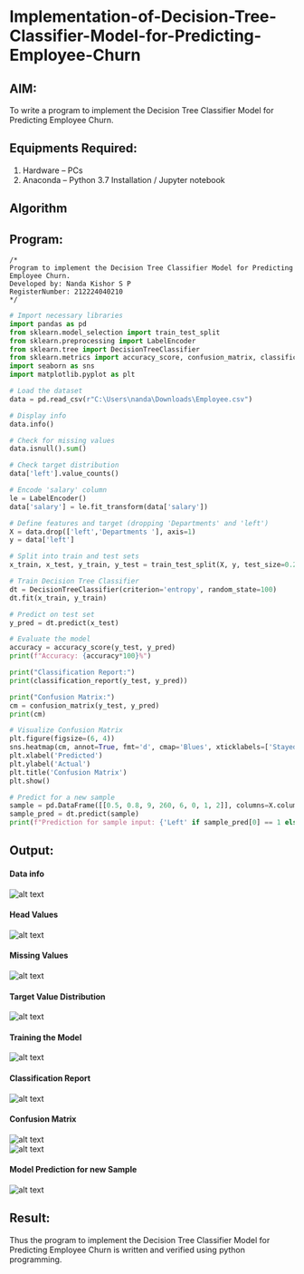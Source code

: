 # Implementation-of-Decision-Tree-Classifier-Model-for-Predicting-Employee-Churn

## AIM:
To write a program to implement the Decision Tree Classifier Model for Predicting Employee Churn.

## Equipments Required:
1. Hardware – PCs
2. Anaconda – Python 3.7 Installation / Jupyter notebook

## Algorithm


## Program:
```
/*
Program to implement the Decision Tree Classifier Model for Predicting Employee Churn.
Developed by: Nanda Kishor S P
RegisterNumber: 212224040210
*/
```

```python
# Import necessary libraries
import pandas as pd
from sklearn.model_selection import train_test_split
from sklearn.preprocessing import LabelEncoder
from sklearn.tree import DecisionTreeClassifier
from sklearn.metrics import accuracy_score, confusion_matrix, classification_report
import seaborn as sns
import matplotlib.pyplot as plt
```

```python
# Load the dataset
data = pd.read_csv(r"C:\Users\nanda\Downloads\Employee.csv")
```

```python
# Display info
data.info()
```

```python
# Check for missing values
data.isnull().sum()
```

```python
# Check target distribution
data['left'].value_counts()
```

```python
# Encode 'salary' column
le = LabelEncoder()
data['salary'] = le.fit_transform(data['salary'])
```

```python
# Define features and target (dropping 'Departments' and 'left')
X = data.drop(['left','Departments '], axis=1)
y = data['left']
```

```python
# Split into train and test sets
x_train, x_test, y_train, y_test = train_test_split(X, y, test_size=0.2, random_state=100)
```

```python
# Train Decision Tree Classifier
dt = DecisionTreeClassifier(criterion='entropy', random_state=100)
dt.fit(x_train, y_train)
```

```python
# Predict on test set
y_pred = dt.predict(x_test)
```

```python
# Evaluate the model
accuracy = accuracy_score(y_test, y_pred)
print(f"Accuracy: {accuracy*100}%")
```

```python
print("Classification Report:")
print(classification_report(y_test, y_pred))
```

```python
print("Confusion Matrix:")
cm = confusion_matrix(y_test, y_pred)
print(cm)
```

```python
# Visualize Confusion Matrix
plt.figure(figsize=(6, 4))
sns.heatmap(cm, annot=True, fmt='d', cmap='Blues', xticklabels=['Stayed', 'Left'], yticklabels=['Stayed', 'Left'])
plt.xlabel('Predicted')
plt.ylabel('Actual')
plt.title('Confusion Matrix')
plt.show()
```

```python
# Predict for a new sample
sample = pd.DataFrame([[0.5, 0.8, 9, 260, 6, 0, 1, 2]], columns=X.columns)
sample_pred = dt.predict(sample)
print(f"Prediction for sample input: {'Left' if sample_pred[0] == 1 else 'Stayed'}")
```

## Output:

#### Data info
![alt text](image.png)  

#### Head Values
![alt text](image-1.png)  

#### Missing Values
![alt text](image-2.png)  

#### Target Value Distribution
![alt text](image-3.png)  

#### Training the Model
![alt text](image-4.png)  

#### Classification Report
![alt text](image-5.png)  

#### Confusion Matrix
![alt text](image-6.png)  
![alt text](image-7.png)  

#### Model Prediction for new Sample
![alt text](image-8.png)  

## Result:
Thus the program to implement the  Decision Tree Classifier Model for Predicting Employee Churn is written and verified using python programming.
